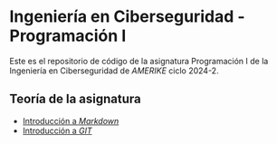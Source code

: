 # Ingeniería en Ciberseguridad - Programación I

Este es el repositorio de código de la asignatura Programación I de la Ingeniería en Ciberseguridad de _AMERIKE_ ciclo 2024-2.

## Teoría de la asignatura
- [Introducción a _Markdown_](/intro-markdown.md)
- [Introducción a _GIT_ ](intro-git.md)